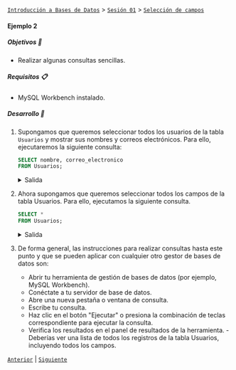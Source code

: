 [`Introducción a Bases de Datos`](../../../README.md) > [`Sesión 01`](../../README.md) > [`Selección de campos`](../README.md)

#### Ejemplo 2

##### Objetivos 🎯

- Realizar algunas consultas sencillas.

##### Requisitos 📋

- MySQL Workbench instalado.

##### Desarrollo 🚀

1. Supongamos que queremos seleccionar todos los usuarios de la tabla `Usuarios` y mostrar sus nombres y correos electrónicos. Para ello, ejecutaremos la siguiente consulta:

   ```sql
   SELECT nombre, correo_electronico
   FROM Usuarios;
   ```
   <details><summary>Salida</summary>
   <table border=1>
   <tr>
   <td bgcolor=silver class='medium'>nombre</td>
   <td bgcolor=silver class='medium'>correo_electronico</td>
   </tr>

   <tr>
   <td class='normal' valign='top'>Juan</td>
   <td class='normal' valign='top'>juan@example.com</td>
   </tr>

   <tr>
   <td class='normal' valign='top'>Maria</td>
   <td class='normal' valign='top'>maria@example.com</td>
   </tr>

   <tr>
   <td class='normal' valign='top'>Carlos</td>
   <td class='normal' valign='top'>carlos@example.com</td>
   </tr>

   <tr>
   <td class='normal' valign='top'>Ana</td>
   <td class='normal' valign='top'>ana@example.com</td>
   </tr>

   <tr>
   <td class='normal' valign='top'>Pedro</td>
   <td class='normal' valign='top'>pedro@example.com</td>
   </tr>

   <tr>
   <td class='normal' valign='top'>Laura</td>
   <td class='normal' valign='top'>laura@example.com</td>
   </tr>

   <tr>
   <td class='normal' valign='top'>Diego</td>
   <td class='normal' valign='top'>diego@example.com</td>
   </tr>

   <tr>
   <td class='normal' valign='top'>Sofia</td>
   <td class='normal' valign='top'>sofia@example.com</td>
   </tr>

   <tr>
   <td class='normal' valign='top'>Elena</td>
   <td class='normal' valign='top'>elena@example.com</td>
   </tr>

   <tr>
   <td class='normal' valign='top'>Alejandro</td>
   <td class='normal' valign='top'>alejandro@example.com</td>
   </tr>

   <tr>
   <td class='normal' valign='top'>Marina</td>
   <td class='normal' valign='top'>marina@example.com</td>
   </tr>

   <tr>
   <td class='normal' valign='top'>Javier</td>
   <td class='normal' valign='top'>javier@example.com</td>
   </tr>

   <tr>
   <td class='normal' valign='top'>Lucia</td>
   <td class='normal' valign='top'>lucia@example.com</td>
   </tr>

   <tr>
   <td class='normal' valign='top'>Manuel</td>
   <td class='normal' valign='top'>manuel@example.com</td>
   </tr>

   <tr>
   <td class='normal' valign='top'>Luisa</td>
   <td class='normal' valign='top'>luisa@example.com</td>
   </tr>

   <tr>
   <td class='normal' valign='top'>Miguel</td>
   <td class='normal' valign='top'>miguel@example.com</td>
   </tr>

   <tr>
   <td class='normal' valign='top'>Carmen</td>
   <td class='normal' valign='top'>carmen@example.com</td>
   </tr>

   <tr>
   <td class='normal' valign='top'>Raul</td>
   <td class='normal' valign='top'>raul@example.com</td>
   </tr>

   <tr>
   <td class='normal' valign='top'>Patricia</td>
   <td class='normal' valign='top'>patricia@example.com</td>
   </tr>

   <tr>
   <td class='normal' valign='top'>Daniel</td>
   <td class='normal' valign='top'>daniel@example.com</td>
   </tr>
   </table>
   </details>

2. Ahora supongamos que queremos seleccionar todos los campos de la tabla Usuarios. Para ello, ejecutamos la siguiente consulta.

   ```sql
   SELECT *
   FROM Usuarios;
   ```
   <details><summary>Salida</summary>
   <table border=1>
   <tr>
   <td bgcolor=silver class='medium'>user_id</td>
   <td bgcolor=silver class='medium'>nombre</td>
   <td bgcolor=silver class='medium'>apellido</td>
   <td bgcolor=silver class='medium'>edad</td>
   <td bgcolor=silver class='medium'>correo_electronico</td>
   <td bgcolor=silver class='medium'>fecha_registro</td>
   </tr>

   <tr>
   <td class='normal' valign='top'>1</td>
   <td class='normal' valign='top'>Juan</td>
   <td class='normal' valign='top'>Perez</td>
   <td class='normal' valign='top'>25</td>
   <td class='normal' valign='top'>juan@example.com</td>
   <td class='normal' valign='top'>2023-01-15</td>
   </tr>

   <tr>
   <td class='normal' valign='top'>2</td>
   <td class='normal' valign='top'>Maria</td>
   <td class='normal' valign='top'>Gomez</td>
   <td class='normal' valign='top'>30</td>
   <td class='normal' valign='top'>maria@example.com</td>
   <td class='normal' valign='top'>2023-02-20</td>
   </tr>

   <tr>
   <td class='normal' valign='top'>3</td>
   <td class='normal' valign='top'>Carlos</td>
   <td class='normal' valign='top'>Lopez</td>
   <td class='normal' valign='top'>28</td>
   <td class='normal' valign='top'>carlos@example.com</td>
   <td class='normal' valign='top'>2023-03-10</td>
   </tr>

   <tr>
   <td class='normal' valign='top'>4</td>
   <td class='normal' valign='top'>Ana</td>
   <td class='normal' valign='top'>Martinez</td>
   <td class='normal' valign='top'>35</td>
   <td class='normal' valign='top'>ana@example.com</td>
   <td class='normal' valign='top'>2023-04-05</td>
   </tr>

   <tr>
   <td class='normal' valign='top'>5</td>
   <td class='normal' valign='top'>Pedro</td>
   <td class='normal' valign='top'>Rodriguez</td>
   <td class='normal' valign='top'>40</td>
   <td class='normal' valign='top'>pedro@example.com</td>
   <td class='normal' valign='top'>2023-05-12</td>
   </tr>

   <tr>
   <td class='normal' valign='top'>6</td>
   <td class='normal' valign='top'>Laura</td>
   <td class='normal' valign='top'>Sanchez</td>
   <td class='normal' valign='top'>27</td>
   <td class='normal' valign='top'>laura@example.com</td>
   <td class='normal' valign='top'>2023-06-20</td>
   </tr>

   <tr>
   <td class='normal' valign='top'>7</td>
   <td class='normal' valign='top'>Diego</td>
   <td class='normal' valign='top'>Garcia</td>
   <td class='normal' valign='top'>33</td>
   <td class='normal' valign='top'>diego@example.com</td>
   <td class='normal' valign='top'>2023-07-08</td>
   </tr>

   <tr>
   <td class='normal' valign='top'>8</td>
   <td class='normal' valign='top'>Sofia</td>
   <td class='normal' valign='top'>Hernandez</td>
   <td class='normal' valign='top'>22</td>
   <td class='normal' valign='top'>sofia@example.com</td>
   <td class='normal' valign='top'>2023-08-15</td>
   </tr>

   <tr>
   <td class='normal' valign='top'>9</td>
   <td class='normal' valign='top'>Elena</td>
   <td class='normal' valign='top'>Diaz</td>
   <td class='normal' valign='top'>29</td>
   <td class='normal' valign='top'>elena@example.com</td>
   <td class='normal' valign='top'>2023-09-30</td>
   </tr>

   <tr>
   <td class='normal' valign='top'>10</td>
   <td class='normal' valign='top'>Alejandro</td>
   <td class='normal' valign='top'>Torres</td>
   <td class='normal' valign='top'>31</td>
   <td class='normal' valign='top'>alejandro@example.com</td>
   <td class='normal' valign='top'>2023-10-25</td>
   </tr>

   <tr>
   <td class='normal' valign='top'>11</td>
   <td class='normal' valign='top'>Marina</td>
   <td class='normal' valign='top'>Ruiz</td>
   <td class='normal' valign='top'>26</td>
   <td class='normal' valign='top'>marina@example.com</td>
   <td class='normal' valign='top'>2023-11-03</td>
   </tr>

   <tr>
   <td class='normal' valign='top'>12</td>
   <td class='normal' valign='top'>Javier</td>
   <td class='normal' valign='top'>Flores</td>
   <td class='normal' valign='top'>34</td>
   <td class='normal' valign='top'>javier@example.com</td>
   <td class='normal' valign='top'>2023-12-18</td>
   </tr>

   <tr>
   <td class='normal' valign='top'>13</td>
   <td class='normal' valign='top'>Lucia</td>
   <td class='normal' valign='top'>Gutierrez</td>
   <td class='normal' valign='top'>32</td>
   <td class='normal' valign='top'>lucia@example.com</td>
   <td class='normal' valign='top'>2024-01-22</td>
   </tr>

   <tr>
   <td class='normal' valign='top'>14</td>
   <td class='normal' valign='top'>Manuel</td>
   <td class='normal' valign='top'>Vazquez</td>
   <td class='normal' valign='top'>37</td>
   <td class='normal' valign='top'>manuel@example.com</td>
   <td class='normal' valign='top'>2024-02-09</td>
   </tr>

   <tr>
   <td class='normal' valign='top'>15</td>
   <td class='normal' valign='top'>Luisa</td>
   <td class='normal' valign='top'>Moreno</td>
   <td class='normal' valign='top'>23</td>
   <td class='normal' valign='top'>luisa@example.com</td>
   <td class='normal' valign='top'>2024-03-14</td>
   </tr>

   <tr>
   <td class='normal' valign='top'>16</td>
   <td class='normal' valign='top'>Miguel</td>
   <td class='normal' valign='top'>Jimenez</td>
   <td class='normal' valign='top'>36</td>
   <td class='normal' valign='top'>miguel@example.com</td>
   <td class='normal' valign='top'>2024-04-28</td>
   </tr>

   <tr>
   <td class='normal' valign='top'>17</td>
   <td class='normal' valign='top'>Carmen</td>
   <td class='normal' valign='top'>Castillo</td>
   <td class='normal' valign='top'>24</td>
   <td class='normal' valign='top'>carmen@example.com</td>
   <td class='normal' valign='top'>2024-05-30</td>
   </tr>

   <tr>
   <td class='normal' valign='top'>18</td>
   <td class='normal' valign='top'>Raul</td>
   <td class='normal' valign='top'>Navarro</td>
   <td class='normal' valign='top'>39</td>
   <td class='normal' valign='top'>raul@example.com</td>
   <td class='normal' valign='top'>2024-06-17</td>
   </tr>

   <tr>
   <td class='normal' valign='top'>19</td>
   <td class='normal' valign='top'>Patricia</td>
   <td class='normal' valign='top'>Garcia</td>
   <td class='normal' valign='top'>28</td>
   <td class='normal' valign='top'>patricia@example.com</td>
   <td class='normal' valign='top'>2024-07-20</td>
   </tr>

   <tr>
   <td class='normal' valign='top'>20</td>
   <td class='normal' valign='top'>Daniel</td>
   <td class='normal' valign='top'>Sanchez</td>
   <td class='normal' valign='top'>31</td>
   <td class='normal' valign='top'>daniel@example.com</td>
   <td class='normal' valign='top'>2024-08-09</td>
   </tr>
   </table>
   </details>

3. De forma general, las instrucciones para realizar consultas hasta este punto y que se pueden aplicar con cualquier otro gestor de bases de datos son:

   - Abrir tu herramienta de gestión de bases de datos (por ejemplo, MySQL Workbench).
   - Conéctate a tu servidor de base de datos.
   - Abre una nueva pestaña o ventana de consulta.
   - Escribe tu consulta.
   - Haz clic en el botón "Ejecutar" o presiona la combinación de teclas correspondiente para ejecutar la consulta.
   - Verifica los resultados en el panel de resultados de la herramienta. - Deberías ver una lista de todos los registros de la tabla Usuarios, incluyendo todos los campos.



[`Anterior`](../README.md) | [`Siguiente`](../reto02/README.md)
